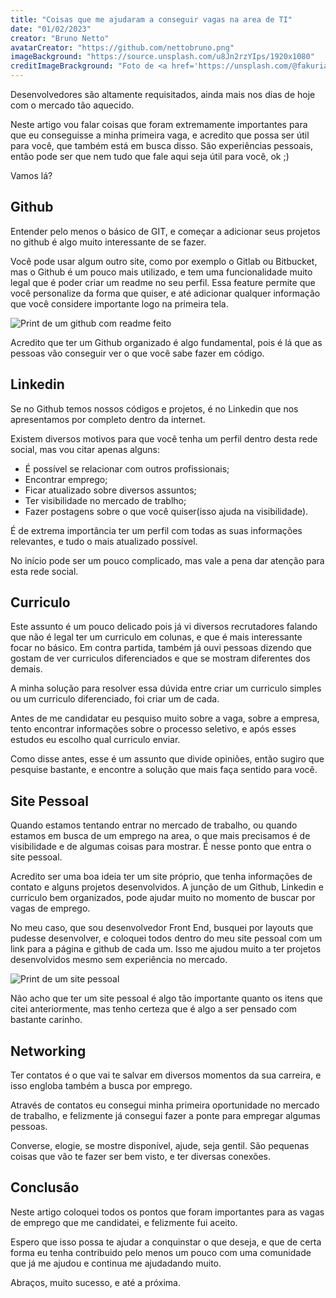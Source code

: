 ```yaml
---
title: "Coisas que me ajudaram a conseguir vagas na area de TI"
date: "01/02/2023"
creator: "Bruno Netto"
avatarCreator: "https://github.com/nettobruno.png"
imageBackground: "https://source.unsplash.com/u8Jn2rzYIps/1920x1080"
creditImageBrackground: "Foto de <a href='https://unsplash.com/@fakurian?utm_source=unsplash&utm_medium=referral&utm_content=creditCopyText'>Milad Fakurian</a> na <a href='https://unsplash.com/pt-br/fotografias/u8Jn2rzYIps?utm_source=unsplash&utm_medium=referral&utm_content=creditCopyText'>Unsplash</a>"
---
```


Desenvolvedores são altamente requisitados, ainda mais nos dias de hoje com o mercado tão aquecido.

Neste artigo vou falar coisas que foram extremamente importantes para que eu conseguisse a minha primeira vaga, e acredito que possa ser útil para você, que também está em busca disso. São experiências pessoais, então pode ser que nem tudo que fale aqui seja útil para você, ok ;)

Vamos lá?

## Github

Entender pelo menos o básico de GIT, e começar a adicionar seus projetos no github é algo muito interessante de se fazer.

Você pode usar algum outro site, como por exemplo o Gitlab ou Bitbucket, mas o Github é um pouco mais utilizado, e tem uma funcionalidade muito legal que é poder criar um readme no seu perfil. Essa feature permite que você personalize da forma que quiser, e até adicionar qualquer informação que você considere importante logo na primeira tela.

![Print de um github com readme feito](/github-bruno.png)

Acredito que ter um Github organizado é algo fundamental, pois é lá que as pessoas vão conseguir ver o que você sabe fazer em código.

## Linkedin

Se no Github temos nossos códigos e projetos, é no Linkedin que nos apresentamos por completo dentro da internet.

Existem diversos motivos para que você tenha um perfil dentro desta rede social, mas vou citar apenas alguns:

- É possível se relacionar com outros profissionais;
- Encontrar emprego;
- Ficar atualizado sobre diversos assuntos;
- Ter visibilidade no mercado de trablho;
- Fazer postagens sobre o que você quiser(isso ajuda na visibilidade).

É de extrema importância ter um perfil com todas as suas informações relevantes, e tudo o mais atualizado possível.

No início pode ser um pouco complicado, mas vale a pena dar atenção para esta rede social.

## Curriculo

Este assunto é um pouco delicado pois já vi diversos recrutadores falando que não é legal ter um curriculo em colunas, e que é mais interessante focar no básico. Em contra partida, também já ouvi pessoas dizendo que gostam de ver curriculos diferenciados e que se mostram diferentes dos demais.

A minha solução para resolver essa dúvida entre criar um curriculo simples ou um curriculo diferenciado, foi criar um de cada.

Antes de me candidatar eu pesquiso muito sobre a vaga, sobre a empresa, tento encontrar informações sobre o processo seletivo, e após esses estudos eu escolho qual curriculo enviar.

Como disse antes, esse é um assunto que divide opiniões, então sugiro que pesquise bastante, e encontre a solução que mais faça sentido para você.

## Site Pessoal

Quando estamos tentando entrar no mercado de trabalho, ou quando estamos em busca de um emprego na area, o que mais precisamos é de visibilidade e de algumas coisas para mostrar. É nesse ponto que entra o site pessoal.

Acredito ser uma boa ideia ter um site próprio, que tenha informações de contato e alguns projetos desenvolvidos. A junção de um Github, Linkedin e curriculo bem organizados, pode ajudar muito no momento de buscar por vagas de emprego.

No meu caso, que sou desenvolvedor Front End, busquei por layouts que pudesse desenvolver, e coloquei todos dentro do meu site pessoal com um link para a página e github de cada um. Isso me ajudou muito a ter projetos desenvolvidos mesmo sem experiência no mercado.

![Print de um site pessoal](/site-pessoal-bruno.png)

Não acho que ter um site pessoal é algo tão importante quanto os itens que citei anteriormente, mas tenho certeza que é algo a ser pensado com bastante carinho.

## Networking

Ter contatos é o que vai te salvar em diversos momentos da sua carreira, e isso engloba também a busca por emprego.

Através de contatos eu consegui minha primeira oportunidade no mercado de trabalho, e felizmente já consegui fazer a ponte para empregar algumas pessoas. 

Converse, elogie, se mostre disponível, ajude, seja gentil. São pequenas coisas que vão te fazer ser bem visto, e ter diversas conexões.

## Conclusão

Neste artigo coloquei todos os pontos que foram importantes para as vagas de emprego que me candidatei, e felizmente fui aceito.

Espero que isso possa te ajudar a conquinstar o que deseja, e que de certa forma eu tenha contribuido pelo menos um pouco com uma comunidade que já me ajudou e continua me ajudadando muito.

Abraços, muito sucesso, e até a próxima.